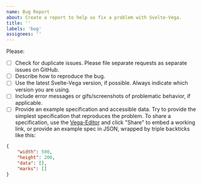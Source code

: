 ```yaml
---
name: Bug Report
about: Create a report to help us fix a problem with Svelte-Vega.
title: ''
labels: 'bug'
assignees: ''
---
```


Please:

- [ ] Check for duplicate issues. Please file separate requests as separate issues on GitHub.
- [ ] Describe how to reproduce the bug.
- [ ] Use the latest Svelte-Vega version, if possible. Always indicate which version you are using.
- [ ] Include error messages or gifs/screenshots of problematic behavior, if applicable.
- [ ] Provide an example specification and accessible data. Try to provide the simplest specification that reproduces the problem. To share a specification, use the [Vega-Editor](https://vega.github.io/editor/) and click "Share" to embed a working link, or provide an example spec in JSON, wrapped by triple backticks like this:

```json
{
	"width": 500,
	"height": 200,
	"data": [],
	"marks": []
}
```
